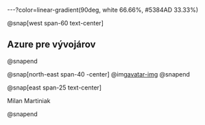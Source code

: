 ---?color=linear-gradient(90deg, white 66.66%, #5384AD 33.33%)

@snap[west span-60 text-center]
## Azure pre vývojárov
@snapend

@snap[north-east span-40 -center]
@img[avatar-img](AzureForDevelopers/assets/img/avatar.jpg)
@snapend


@snap[east span-25 text-center]

Milan Martiniak

@snapend